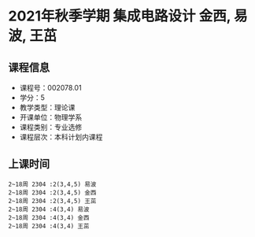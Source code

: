 # 2021年秋季学期 集成电路设计 金西, 易波, 王茁






## 课程信息

- 课程号：002078.01
- 学分：5
- 教学类型：理论课
- 开课单位：物理学系
- 课程类别：专业选修
- 课程层次：本科计划内课程

## 上课时间

```
2~18周 2304 :2(3,4,5) 易波
2~18周 2304 :2(3,4,5) 金西
2~18周 2304 :2(3,4,5) 王茁
2~18周 2304 :4(3,4) 易波
2~18周 2304 :4(3,4) 金西
2~18周 2304 :4(3,4) 王茁
```

